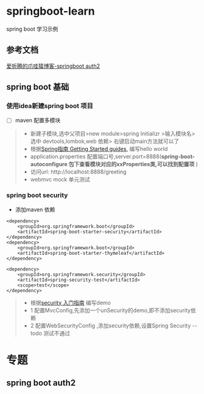 # springboot-learn
spring boot 学习示例

## 参考文档
[爱折腾的爪哇猿博客-springboot auth2](http://javastar920905.coding.me/2019/06/spring-boot-auth2/)

## spring boot 基础
### 使用idea新建spring boot 项目
- [ ] maven 配置多模块
> * 新建子模块,选中父项目>new module>spring Initializr >输入模块名> 选中 devtools,lombok,web 依赖> 右键启动main方法就可以了
> * 根据[Spring指南 Getting Started guides,](https://spring.io/guides) 编写hello world
> * application.properties  配置端口号,server.port=8888(**spring-boot-autoconfigure 包下查看模块对应的xxProperties类,可以找到配置项** )
> * 访问url: http://localhost:8888/greeting
> * webmvc mock 单元测试
### spring boot security
- 添加maven 依赖
```
<dependency>
    <groupId>org.springframework.boot</groupId>
    <artifactId>spring-boot-starter-security</artifactId>
</dependency>
<dependency>
    <groupId>org.springframework.boot</groupId>
    <artifactId>spring-boot-starter-thymeleaf</artifactId>
</dependency>

<dependency>
    <groupId>org.springframework.security</groupId>
    <artifactId>spring-security-test</artifactId>
    <scope>test</scope>
</dependency>
```   
> * 根据[security 入门指南](https://spring.io/guides/gs/securing-web/) 编写demo
> * 1 配置MvcConfig,先添加一个unSecurity的demo,即不添加security依赖 
> * 2 配置WebSecurityConfig ,添加security依赖,设置Spring Security --todo 测试不通过
     
# 专题 

    
## spring boot auth2